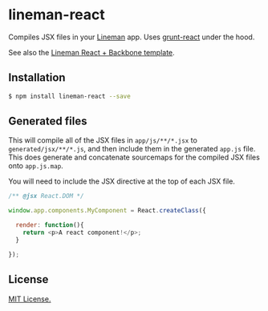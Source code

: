 # lineman-react

Compiles JSX files in your [Lineman](http://linemanjs.com) app. Uses [grunt-react](https://www.npmjs.org/package/grunt-react) under the hood.

See also the [Lineman React + Backbone template](https://github.com/jsnrth/lineman-backbone-react-template).

## Installation

```bash
$ npm install lineman-react --save
```

## Generated files

This will compile all of the JSX files in `app/js/**/*.jsx` to `generated/jsx/**/*.js`, and then include them in the generated `app.js` file. This does generate and concatenate sourcemaps for the compiled JSX files onto `app.js.map`.

You will need to include the JSX directive at the top of each JSX file.

```javascript
/** @jsx React.DOM */

window.app.components.MyComponent = React.createClass({

  render: function(){
    return <p>A react component!</p>;
  }

});
```

## License

[MIT License.](http://opensource.org/licenses/MIT)
